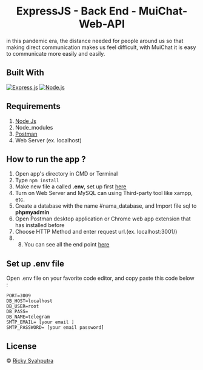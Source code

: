 <h1 align="center">ExpressJS - Back End - MuiChat-Web-API</h1>

in this pandemic era, the distance needed for people around us so that making direct communication makes us feel difficult, with MuiChat it is easy to communicate more easily and easily.

## Built With

[![Express.js](https://img.shields.io/badge/Express.js-4.x-orange.svg?style=rounded-square)](https://expressjs.com/en/starter/installing.html)
[![Node.js](https://img.shields.io/badge/Node.js-v.12.13-green.svg?style=rounded-square)](https://nodejs.org/)

## Requirements

1. <a href="https://nodejs.org/en/download/">Node Js</a>
2. Node_modules
3. <a href="https://www.getpostman.com/">Postman</a>
4. Web Server (ex. localhost)

## How to run the app ?

1. Open app's directory in CMD or Terminal
2. Type `npm install`
3. Make new file a called **.env**, set up first [here](#set-up-env-file)
4. Turn on Web Server and MySQL can using Third-party tool like xampp, etc.
5. Create a database with the name #nama_database, and Import file sql to **phpmyadmin**
6. Open Postman desktop application or Chrome web app extension that has installed before
7. Choose HTTP Method and enter request url.(ex. localhost:3001/)
8. 8. You can see all the end point [here](https://documenter.getpostman.com/view/15290177/Tzscp6oB)

## Set up .env file

Open .env file on your favorite code editor, and copy paste this code below :

```
PORT=3009
DB_HOST=localhost
DB_USER=root
DB_PASS=
DB_NAME=telegram
SMTP_EMAIL= [your email ]
SMTP_PASSWORD= [your email password]
```

## License

© [Ricky Syahputra](https://github.com/rickyganteng/)
